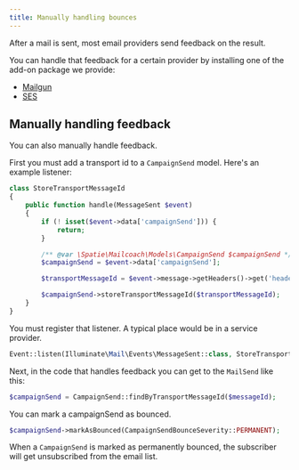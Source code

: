 ```yaml
---
title: Manually handling bounces
---
```


After a mail is sent, most email providers send feedback on the result.

You can handle that feedback for a certain provider by installing one of the add-on package we provide:
- [Mailgun](https://github.com/spatie/laravel-email-campaigns-mailgun-feedback)
- [SES](https://github.com/spatie/laravel-email-campaigns-ses-feedback)

## Manually handling feedback

You can also manually handle feedback.

First you must add a transport id to a `CampaignSend` model. Here's an example listener: 

```php
class StoreTransportMessageId
{
    public function handle(MessageSent $event)
    {
        if (! isset($event->data['campaignSend'])) {
            return;
        }

        /** @var \Spatie\Mailcoach\Models\CampaignSend $campaignSend */
        $campaignSend = $event->data['campaignSend'];

        $transportMessageId = $event->message->getHeaders()->get('header-name-used-by-your-email-provider')->getFieldBody();

        $campaignSend->storeTransportMessageId($transportMessageId);
    }
}
```

You must register that listener. A typical place would be in a service provider.

```php
Event::listen(Illuminate\Mail\Events\MessageSent::class, StoreTransportMessageId::class);
```

Next, in the code that handles feedback you can get to the `MailSend` like this:

```php
$campaignSend = CampaignSend::findByTransportMessageId($messageId);
```

You can mark a campaignSend as bounced.

```php
$campaignSend->markAsBounced(CampaignSendBounceSeverity::PERMANENT);
```

When a `CampaignSend` is marked as permanently bounced, the subscriber will get unsubscribed from the email list.
